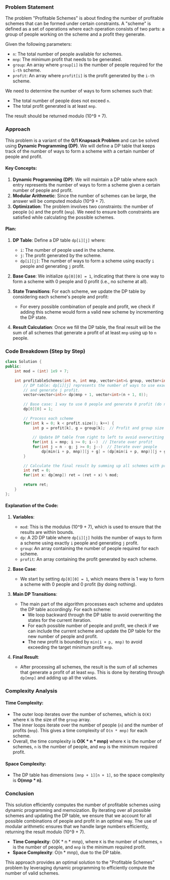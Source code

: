 ### Problem Statement

The problem "Profitable Schemes" is about finding the number of profitable schemes that can be formed under certain constraints. A "scheme" is defined as a set of operations where each operation consists of two parts: a group of people working on the scheme and a profit they generate.

Given the following parameters:
- `n`: The total number of people available for schemes.
- `mnp`: The minimum profit that needs to be generated.
- `group`: An array where `group[i]` is the number of people required for the `i-th` scheme.
- `profit`: An array where `profit[i]` is the profit generated by the `i-th` scheme.

We need to determine the number of ways to form schemes such that:
- The total number of people does not exceed `n`.
- The total profit generated is at least `mnp`.

The result should be returned modulo \(10^9 + 7\).

### Approach

This problem is a variant of the **0/1 Knapsack Problem** and can be solved using **Dynamic Programming (DP)**. We will define a DP table that keeps track of the number of ways to form a scheme with a certain number of people and profit.

#### Key Concepts:
1. **Dynamic Programming (DP)**: We will maintain a DP table where each entry represents the number of ways to form a scheme given a certain number of people and profit.
2. **Modular Arithmetic**: Since the number of schemes can be large, the answer will be computed modulo \(10^9 + 7\).
3. **Optimization**: The problem involves two constraints: the number of people (`n`) and the profit (`mnp`). We need to ensure both constraints are satisfied while calculating the possible schemes.

#### Plan:
1. **DP Table**: Define a DP table `dp[i][j]` where:
   - `i`: The number of people used in the scheme.
   - `j`: The profit generated by the scheme.
   - `dp[i][j]`: The number of ways to form a scheme using exactly `i` people and generating `j` profit.
   
2. **Base Case**: We initialize `dp[0][0] = 1`, indicating that there is one way to form a scheme with 0 people and 0 profit (i.e., no scheme at all).

3. **State Transitions**: For each scheme, we update the DP table by considering each scheme's people and profit:
   - For every possible combination of people and profit, we check if adding this scheme would form a valid new scheme by incrementing the DP state.

4. **Result Calculation**: Once we fill the DP table, the final result will be the sum of all schemes that generate a profit of at least `mnp` using up to `n` people.

### Code Breakdown (Step by Step)

```cpp
class Solution {
public:
    int mod = (int) 1e9 + 7;
    
    int profitableSchemes(int n, int mnp, vector<int>& group, vector<int>& profit) {
        // DP table: dp[i][j] represents the number of ways to use exactly i people
        // and generate j profit.
        vector<vector<int>> dp(mnp + 1, vector<int>(n + 1, 0));
        
        // Base case: 1 way to use 0 people and generate 0 profit (do nothing)
        dp[0][0] = 1;
        
        // Process each scheme
        for(int k = 0; k < profit.size(); k++) {
            int p = profit[k], g = group[k];  // Profit and group size of current scheme
            
            // Update DP table from right to left to avoid overwriting the previous states
            for(int i = mnp; i >= 0; i--)  // Iterate over profit
            for(int j = n - g; j >= 0; j--)  // Iterate over people
                dp[min(i + p, mnp)][j + g] = (dp[min(i + p, mnp)][j + g] + dp[i][j]) % mod;
        }
        
        // Calculate the final result by summing up all schemes with profit >= mnp
        int ret = 0;
        for(int x: dp[mnp]) ret = (ret + x) % mod;
        
        return ret;
    }
};
```

#### Explanation of the Code:

1. **Variables**:
   - `mod`: This is the modulus \(10^9 + 7\), which is used to ensure that the results are within bounds.
   - `dp`: A 2D DP table where `dp[i][j]` holds the number of ways to form a scheme using exactly `i` people and generating `j` profit.
   - `group`: An array containing the number of people required for each scheme.
   - `profit`: An array containing the profit generated by each scheme.

2. **Base Case**:
   - We start by setting `dp[0][0] = 1`, which means there is 1 way to form a scheme with 0 people and 0 profit (by doing nothing).

3. **Main DP Transitions**:
   - The main part of the algorithm processes each scheme and updates the DP table accordingly. For each scheme:
     - We loop backward through the DP table to avoid overwriting the states for the current iteration.
     - For each possible number of people and profit, we check if we can include the current scheme and update the DP table for the new number of people and profit.
     - The new profit is bounded by `min(i + p, mnp)` to avoid exceeding the target minimum profit `mnp`.

4. **Final Result**:
   - After processing all schemes, the result is the sum of all schemes that generate a profit of at least `mnp`. This is done by iterating through `dp[mnp]` and adding up all the values.

### Complexity Analysis

#### Time Complexity:
- The outer loop iterates over the number of schemes, which is `O(K)` where `K` is the size of the `group` array.
- The inner loops iterate over the number of people (`n`) and the number of profits (`mnp`). This gives a time complexity of `O(n * mnp)` for each scheme.
- Overall, the time complexity is **O(K * n * mnp)** where `K` is the number of schemes, `n` is the number of people, and `mnp` is the minimum required profit.

#### Space Complexity:
- The DP table has dimensions `[mnp + 1][n + 1]`, so the space complexity is **O(mnp * n)**.

### Conclusion

This solution efficiently computes the number of profitable schemes using dynamic programming and memoization. By iterating over all possible schemes and updating the DP table, we ensure that we account for all possible combinations of people and profit in an optimal way. The use of modular arithmetic ensures that we handle large numbers efficiently, returning the result modulo \(10^9 + 7\).

- **Time Complexity**: O(K * n * mnp), where `K` is the number of schemes, `n` is the number of people, and `mnp` is the minimum required profit.
- **Space Complexity**: O(n * mnp), due to the DP table.

This approach provides an optimal solution to the "Profitable Schemes" problem by leveraging dynamic programming to efficiently compute the number of valid schemes.